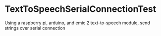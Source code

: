 # TextToSpeechSerialConnectionTest
 Using a raspberry pi, arduino, and emic 2 text-to-speech module, send strings over serial connection
